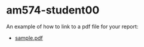 # am574-student00

An example of how to link to a pdf file for your report:

* [sample.pdf](report/sample.pdf)



